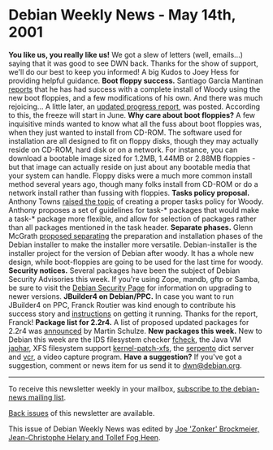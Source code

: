 
Debian Weekly News - May 14th, 2001
===================================


**You like us, you really like us!** We got a slew of letters
(well, emails...) saying that it was good to see DWN back. Thanks
for the show of support, we'll do our best to keep you informed! A
big Kudos to Joey Hess for providing helpful guidance.
**Boot floppy success.** Santiago Garcia Mantinan [reports](https://lists.debian.org/debian-boot-0105/msg00071.html)
that he has had success with a complete install of Woody using the
new boot floppies, and a few modifications of his own. And there was
much rejoicing... A little later, an [updated
progress report](https://lists.debian.org/debian-devel-announce-0105/msg00003.html), was posted. According to this, the freeze will
start in June.
**Why care about boot floppies?** A few inquisitive minds
wanted to know what all the fuss about boot floppies was, when they
just wanted to install from CD-ROM. The software used for
installation are all designed to fit on floppy disks, though they
may actually reside on CD-ROM, hard disk or on a
network. For instance, you can download a bootable image sized for
1.2MB, 1.44MB or 2.88MB floppies - but that image can actually
reside on just about any bootable media that your system can
handle. Floppy disks were a much more common install method several
years ago, though many folks install from CD-ROM or do a network
install rather than fussing with floppies.
**Tasks policy proposal.** Anthony Towns [raised
the topic](https://lists.debian.org/debian-boot-0105/msg00075.html) of creating a proper tasks policy for Woody. Anthony
proposes a set of guidelines for task-\* packages that would make a
task-\* package more flexible, and allow for selection of packages
rather than all packages mentioned in the task header.
**Separate phases.** Glenn McGrath [proposed
separating](https://lists.debian.org/debian-boot-0105/msg00110.html) the preparation and installation phases of the Debian
installer to make the installer more versatile. Debian-installer is
the installer project for the version of Debian after woody. It has a
whole new design, while boot-floppies are going to be used for the
last time for woody.
**Security notices.** Several packages have been the subject
of Debian Security Advisories this week. If you're using Zope, mandb,
gftp or Samba, be sure to visit the [Debian Security Page](https://www.debian.org/security/) for
information on upgrading to newer versions.
**JBuilder4 on Debian/PPC.** In case you want to run JBuilder4
on PPC, Franck Routier was kind enough to contribute his success
story and [instructions](https://lists.debian.org/debian-java-0105/msg00004.html)
on getting it running. Thanks for the report, Franck!
**Package list for 2.2r4.** A list of proposed updated packages
for 2.2r4 was [announced](https://lists.debian.org/debian-devel-announce-0105/msg00005.html) by
Martin Schulze.
**New packages this week.** New to Debian this week are the
IDS filesystem checker [fcheck](https://packages.debian.org/unstable/admin/fcheck),
the Java VM
[japhar](https://packages.debian.org/unstable/interpreters/japhar),
XFS filesystem support [kernel-patch-xfs](https://packages.debian.org/unstable/devel/kernel-patch-xfs), the [serpento](https://packages.debian.org/unstable/text/serpento)
dict server and [vcr](https://packages.debian.org/unstable/graphics/vcr),
a video capture program.
**Have a suggestion?** If you've got a suggestion, comment or
news item for us send it to [dwn@debian.org](mailto:dwn@debian.org).


---



 To receive this newsletter weekly in your mailbox, [subscribe to the debian-news mailing list](https://lists.debian.org/debian-news/).



[Back issues](https://www.debian.org/News/weekly/) of this newsletter are available.



This issue of Debian Weekly News was edited by [Joe 'Zonker' Brockmeier, Jean-Christophe Helary and Tollef Fog Heen](mailto:dwn@debian.org).
























